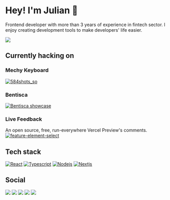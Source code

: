 # Hey! I'm Julian 🤙
Frontend developer with more than 3 years of experience in fintech sector. I enjoy creating development tools to make developers' life easier.

![](https://komarev.com/ghpvc/?username=JulianKominovic&style=flat&abbreviated=true)

## Currently hacking on

### Mechy Keyboard
[![584shots_so](https://github.com/user-attachments/assets/173e9b63-e657-4d26-99b9-85e0b33314f4)](https://mechy-keyboard.jkominovic.dev/)


### Bentisca
[![Bentisca showcase](https://github.com/JulianKominovic/JulianKominovic/assets/70329467/54905d7b-a8d4-4a02-b2c9-c658e7962f75)](https://github.com/JulianKominovic/bentisca)

### Live Feedback
An open source, free, run-everywhere Vercel Preview's comments.
[![feature-element-select](https://github.com/JulianKominovic/JulianKominovic/assets/70329467/85ef69df-bcb3-40e0-98a2-ab1a28e0f547)](https://github.com/JulianKominovic/live-feedback)


## Tech stack
[![React](https://bentos.jkominovic.dev/api/v1/generic-card?icon=siReact&subtitle=Frontend&size=wide)](https://bentos.jkominovic.dev/api/v1/generic-card?icon=siReact&subtitle=Frontend&size=square)
[![Typescript](https://bentos.jkominovic.dev/api/v1/generic-card?icon=siTypescript&subtitle=Frontend&size=wide)](https://bentos.jkominovic.dev/api/v1/generic-card?icon=siTypescript&subtitle=Frontend&size=square)
[![Nodejs](https://bentos.jkominovic.dev/api/v1/generic-card?icon=sinodedotjs&subtitle=Backend&size=wide)](https://bentos.jkominovic.dev/api/v1/generic-card?icon=sinodedotjs&subtitle=Backend&size=square)
[![Nextjs](https://bentos.jkominovic.dev/api/v1/generic-card?icon=sinextdotjs&subtitle=Backend&size=wide)](https://bentos.jkominovic.dev/api/v1/generic-card?icon=sinextdotjs&subtitle=Backend&size=square)

## Social
[![](https://bentos.jkominovic.dev/api/v1/bento-cards?url=https%3A%2F%2Fgithub.com%2FJulianKominovic&size=square)](https://github.com/JulianKominovic)
[![](https://bentos.jkominovic.dev/api/v1/bento-cards?url=https%3A%2F%2Ftwitter.com%2Fjuliankominovic&size=square)](https://twitter.com/juliankominovic)
[![](https://bentos.jkominovic.dev/api/v1/bento-cards?url=https%3A%2F%2Fwww.linkedin.com%2Fin%2Fjkominovic%2F&size=square)](https://www.linkedin.com/in/jkominovic/)
[![](https://bentos.jkominovic.dev/api/v1/bento-cards?url=https%3A%2F%2Fdev.to%2Fjuliankominovic&size=square)](https://dev.to/juliankominovic)
[![](https://bentos.jkominovic.dev/api/v1/bento-cards?url=https%3A%2F%2Fread.cv%2Fjkominovic&size=square)](https://read.cv/jkominovic)

